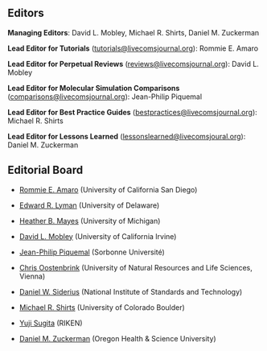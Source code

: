 ## Editors

**Managing Editors**: David L. Mobley, Michael R. Shirts, Daniel M. Zuckerman

**Lead Editor for Tutorials** ([tutorials@livecomsjournal.org](mailto:tutorials@livecomsjournal.org)): Rommie E. Amaro

**Lead Editor for Perpetual Reviews** ([reviews@livecomsjournal.org](mailto:reviews@livecomsjournal.org)): David L. Mobley

**Lead Editor for Molecular Simulation Comparisons** ([comparisons@livecomsjournal.org](mailto:comparisons@livecomsjournal.org)): Jean-Philip Piquemal

**Lead Editor for Best Practice Guides** ([bestpractices@livecomsjournal.org](mailto:bestpractices@livecomsjournal.org)): Michael R. Shirts

**Lead Editor for Lessons Learned** ([lessonslearned@livecomsjoural.org](lessonslearned@livecomsjoural.org)): Daniel M. Zuckerman




## Editorial Board

- [Rommie E. Amaro](https://amarolab.ucsd.edu/) (University of California San Diego)

- [Edward R. Lyman](http://lymangroup.physics.udel.edu/) (University of Delaware)

- [Heather B. Mayes](http://cheresearch.engin.umich.edu/mayes/team/) (University of Michigan)

- [David L. Mobley](https://mobleylab.org/) (University of California Irvine)

- [Jean-Philip Piquemal](http://www.lct.jussieu.fr/pagesperso/jpp/) (Sorbonne Université)

- [Chris Oostenbrink](http://www.map.boku.ac.at/en/mms/) (University of Natural Resources and Life Sciences, Vienna)

- [Daniel W. Siderius](https://www.nist.gov/people/daniel-siderius) (National Institute of Standards and Technology)

- [Michael R. Shirts](https://www.colorado.edu/lab/shirtsgroup/) (University of Colorado Boulder)

- [Yuji Sugita](http://www.riken.jp/en/research/labs/chief/theor_mol_sci/) (RIKEN)

- [Daniel M. Zuckerman](http://www.ohsuwelcome.com/xd/education/schools/school-of-medicine/departments/basic-science-departments/biomedical-engineering/bme-labs/zuckerman-lab/index.cfm) (Oregon Health & Science University)

